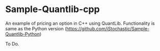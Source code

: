 # Sample-Quantlib-cpp
An example of pricing an option in C++ using QuantLib. Functionality is same as the Python version (https://github.com/iStochastic/Sample-Quantlib-Python)

To Do.
